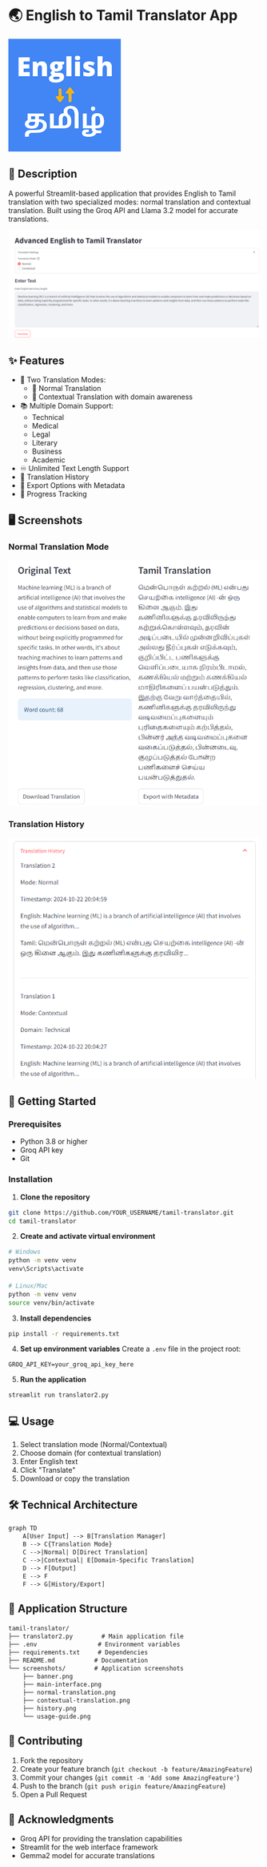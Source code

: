 # 🌏 English to Tamil Translator App

![Tamil Translator Banner](screenshots/banner.png)
<!-- Add your banner image in a screenshots folder -->

## 📝 Description

A powerful Streamlit-based application that provides English to Tamil translation with two specialized modes: normal translation and contextual translation. Built using the Groq API and Llama 3.2 model for accurate translations.

![App Demo](screenshots/main-interface.png)
<!-- Add a screenshot of your main interface -->

## ✨ Features

- 🔄 Two Translation Modes:
  - 📝 Normal Translation
  - 🧠 Contextual Translation with domain awareness
- 📚 Multiple Domain Support:
  - Technical
  - Medical
  - Legal
  - Literary
  - Business
  - Academic
- ♾️ Unlimited Text Length Support
- 📜 Translation History
- 💾 Export Options with Metadata
- 🎯 Progress Tracking

## 🖥️ Screenshots

### Normal Translation Mode
![Normal Translation](screenshots/normal-translation.png)
<!-- Add screenshot of normal translation mode -->



### Translation History
![Translation History](screenshots/history.png)
<!-- Add screenshot of translation history -->

## 🚀 Getting Started

### Prerequisites

- Python 3.8 or higher
- Groq API key
- Git

### Installation

1. **Clone the repository**
```bash
git clone https://github.com/YOUR_USERNAME/tamil-translator.git
cd tamil-translator
```

2. **Create and activate virtual environment**
```bash
# Windows
python -m venv venv
venv\Scripts\activate

# Linux/Mac
python -m venv venv
source venv/bin/activate
```

3. **Install dependencies**
```bash
pip install -r requirements.txt
```

4. **Set up environment variables**
Create a `.env` file in the project root:
```plaintext
GROQ_API_KEY=your_groq_api_key_here
```

5. **Run the application**
```bash
streamlit run translator2.py
```

## 💻 Usage

1. Select translation mode (Normal/Contextual)
2. Choose domain (for contextual translation)
3. Enter English text
4. Click "Translate"
5. Download or copy the translation



## 🛠️ Technical Architecture

```mermaid
graph TD
    A[User Input] --> B[Translation Manager]
    B --> C{Translation Mode}
    C -->|Normal| D[Direct Translation]
    C -->|Contextual| E[Domain-Specific Translation]
    D --> F[Output]
    E --> F
    F --> G[History/Export]
```

## 📱 Application Structure

```
tamil-translator/
├── translator2.py        # Main application file
├── .env                 # Environment variables
├── requirements.txt     # Dependencies
├── README.md           # Documentation
└── screenshots/        # Application screenshots
    ├── banner.png
    ├── main-interface.png
    ├── normal-translation.png
    ├── contextual-translation.png
    ├── history.png
    └── usage-guide.png
```



## 🤝 Contributing

1. Fork the repository
2. Create your feature branch (`git checkout -b feature/AmazingFeature`)
3. Commit your changes (`git commit -m 'Add some AmazingFeature'`)
4. Push to the branch (`git push origin feature/AmazingFeature`)
5. Open a Pull Request


## 🙏 Acknowledgments

- Groq API for providing the translation capabilities
- Streamlit for the web interface framework
- Gemma2 model for accurate translations


